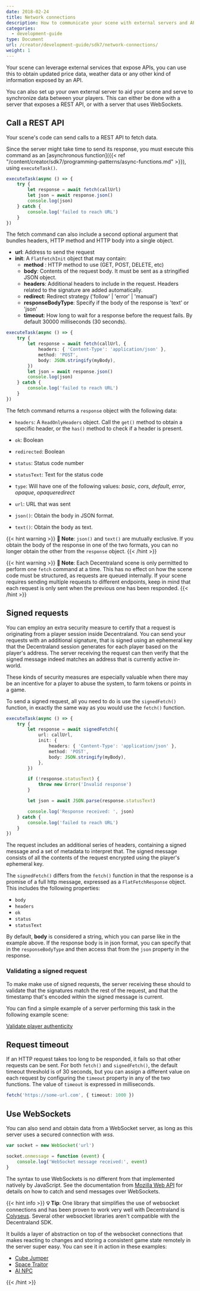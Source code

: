 ```yaml
---
date: 2018-02-24
title: Network connections
description: How to communicate your scene with external servers and APIs.
categories:
  - development-guide
type: Document
url: /creator/development-guide/sdk7/network-connections/
weight: 1
---
```


Your scene can leverage external services that expose APIs, you can use this to obtain updated price data, weather data or any other kind of information exposed by an API.

You can also set up your own external server to aid your scene and serve to synchronize data between your players. This can either be done with a server that exposes a REST API, or with a server that uses WebSockets.

## Call a REST API

Your scene's code can send calls to a REST API to fetch data.

Since the server might take time to send its response, you must execute this command as an [asynchronous function]({{< ref "/content/creator/sdk7/programming-patterns/async-functions.md" >}}), using `executeTask()`.

```ts
executeTask(async () => {
	try {
		let response = await fetch(callUrl)
		let json = await response.json()
		console.log(json)
	} catch {
		console.log('failed to reach URL')
	}
})
```

The fetch command can also include a second optional argument that bundles headers, HTTP method and HTTP body into a single object.

- **url**: Address to send the request
- **init**: A `FlatFetchInit` object that may contain:
  - **method** : HTTP method to use (GET, POST, DELETE, etc)
  - **body**: Contents of the request body. It must be sent as a stringified JSON object.
  - **headers**: Additional headers to include in the request. Headers related to the signature are added automatically.
  - **redirect**: Redirect strategy ('follow' | 'error' | 'manual')
  - **responseBodyType**: Specify if the body of the response is 'text' or 'json'
  - **timeout**: How long to wait for a response before the request fails. By default 30000 milliseconds (30 seconds).

```ts
executeTask(async () => {
	try {
		let response = await fetch(callUrl, {
			headers: { 'Content-Type': 'application/json' },
			method: 'POST',
			body: JSON.stringify(myBody),
		})
		let json = await response.json()
		console.log(json)
	} catch {
		console.log('failed to reach URL')
	}
})
```

The fetch command returns a `response` object with the following data:

- `headers`: A `ReadOnlyHeaders` object. Call the `get()` method to obtain a specific header, or the `has()` method to check if a header is present.
- `ok`: Boolean
- `redirected`: Boolean
- `status`: Status code number
- `statusText`: Text for the status code
- `type`: Will have one of the following values: _basic_, _cors_, _default_, _error_, _opaque_, _opaqueredirect_
- `url`: URL that was sent

- `json()`: Obtain the body in JSON format.
- `text()`: Obtain the body as text.

{{< hint warning >}}
**📔 Note**: `json()` and `text()` are mutually exclusive. If you obtain the body of the response in one of the two formats, you can no longer obtain the other from the `response` object.
{{< /hint >}}

{{< hint warning >}}
**📔 Note**: Each Decentraland scene is only permitted to perform one `fetch` command at a time. This has no effect on how the scene code must be structured, as requests are queued internally. If your scene requires sending multiple requests to different endpoints, keep in mind that each request is only sent when the previous one has been responded.
{{< /hint >}}

## Signed requests

You can employ an extra security measure to certify that a request is originating from a player session inside Decentraland. You can send your requests with an additional signature, that is signed using an ephemeral key that the Decentraland session generates for each player based on the player's address. The server receiving the request can then verify that the signed message indeed matches an address that is currently active in-world.

These kinds of security measures are especially valuable when there may be an incentive for a player to abuse the system, to farm tokens or points in a game.

To send a signed request, all you need to do is use the `signedFetch()` function, in exactly the same way as you would use the `fetch()` function.

```ts
executeTask(async () => {
	try {
		let response = await signedFetch({
			url: callUrl,
			init: {
				headers: { 'Content-Type': 'application/json' },
				method: 'POST',
				body: JSON.stringify(myBody),
			},
		})

		if (!response.statusText) {
			throw new Error('Invalid response')
		}

		let json = await JSON.parse(response.statusText)

		console.log('Response received: ', json)
	} catch {
		console.log('failed to reach URL')
	}
})
```

The request includes an additional series of headers, containing a signed message and a set of metadata to interpret that. The signed message consists of all the contents of the request encrypted using the player's ephemeral key.

The `signedFetch()` differs from the `fetch()` function in that the response is a promise of a full http message, expressed as a `FlatFetchResponse` object. This includes the following properties:

- `body`
- `headers`
- `ok`
- `status`
- `statusText`

By default, **body** is considered a string, which you can parse like in the example above. If the response body is in json format, you can specify that in the `responseBodyType` and then access that from the `json` property in the response.

### Validating a signed request

To make make use of signed requests, the server receiving these should to validate that the signatures match the rest of the request, and that the timestamp that's encoded within the signed message is current.

You can find a simple example of a server performing this task in the following example scene:

[Validate player authenticity](https://github.com/decentraland-scenes/validate-player-authenticity)

## Request timeout

If an HTTP request takes too long to be responded, it fails so that other requests can be sent. For both `fetch()` and `signedFetch()`, the default timeout threshold is of 30 seconds, but you can assign a different value on each request by configuring the `timeout` property in any of the two functions. The value of `timeout` is expressed in milliseconds.

```ts
fetch('https://some-url.com', { timeout: 1000 })
```

## Use WebSockets

You can also send and obtain data from a WebSocket server, as long as this server uses a secured connection with _wss_.

```ts
var socket = new WebSocket('url')

socket.onmessage = function (event) {
	console.log('WebSocket message received:', event)
}
```

The syntax to use WebSockets is no different from that implemented natively by JavaScript. See the documentation from [Mozilla Web API](https://developer.mozilla.org/en-US/docs/Web/API/WebSocket) for details on how to catch and send messages over WebSockets.

{{< hint info >}}
**💡 Tip**: One library that simplifies the use of websocket connections and has been proven to work very well with Decentraland is [Colyseus](https://colyseus.io/). Several other websocket libraries aren't compatible with the Decentraland SDK.

It builds a layer of abstraction on top of the websocket connections that makes reacting to changes and storing a consistent game state remotely in the server super easy. You can see it in action in these examples:

- [Cube Jumper](https://github.com/decentraland-scenes/cube-jumper-colyesus-sdk7)
- [Space Traitor](https://github.com/decentraland-scenes/Space-Traitor)
- [AI NPC](https://github.com/decentraland-scenes/inworld-ai-sdk7)

{{< /hint >}}
